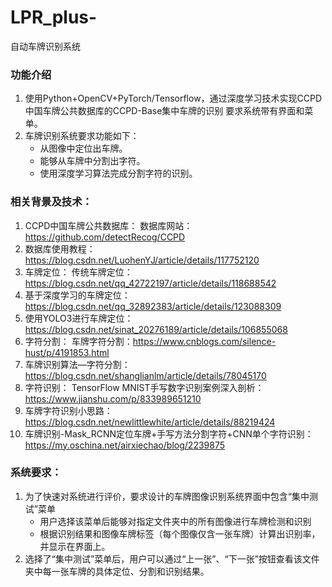 # LPR_plus-

自动车牌识别系统

### 功能介绍

1. 使用Python+OpenCV+PyTorch/Tensorflow，通过深度学习技术实现CCPD中国车牌公共数据库的CCPD-Base集中车牌的识别 要求系统带有界面和菜单。
2. 车牌识别系统要求功能如下： 
    - 从图像中定位出车牌。
    - 能够从车牌中分割出字符。 
    - 使用深度学习算法完成分割字符的识别。

### 相关背景及技术：

1. CCPD中国车牌公共数据库： 数据库网站：https://github.com/detectRecog/CCPD   
2. 数据库使用教程：https://blog.csdn.net/LuohenYJ/article/details/117752120  
3. 车牌定位： 传统车牌定位：https://blog.csdn.net/qq_42722197/article/details/118688542  
4. 基于深度学习的车牌定位：https://blog.csdn.net/qq_32892383/article/details/123088309  
5. 使用YOLO3进行车牌定位：https://blog.csdn.net/sinat_20276189/article/details/106855068  
6. 字符分割： 车牌字符分割：https://www.cnblogs.com/silence-hust/p/4191853.html  
7. 车牌识别算法—字符分割：https://blog.csdn.net/shanglianlm/article/details/78045170  
8. 字符识别： TensorFlow MNIST手写数字识别案例深入剖析：https://www.jianshu.com/p/833989651210  
9. 车牌字符识别小思路：https://blog.csdn.net/newlittlewhite/article/details/88219424  
10. 车牌识别-Mask_RCNN定位车牌+手写方法分割字符+CNN单个字符识别：https://my.oschina.net/airxiechao/blog/2239875  

### 系统要求： 
1. 为了快速对系统进行评价，要求设计的车牌图像识别系统界面中包含“集中测试”菜单
    - 用户选择该菜单后能够对指定文件夹中的所有图像进行车牌检测和识别
    - 根据识别结果和图像车牌标签（每个图像仅含一张车牌）计算出识别率，并显示在界面上。
2. 选择了“集中测试”菜单后，用户可以通过“上一张”、“下一张”按钮查看该文件夹中每一张车牌的具体定位、分割和识别结果。






